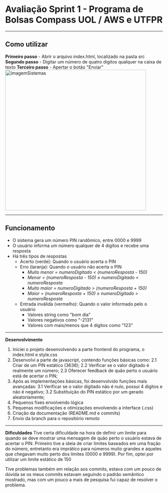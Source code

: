 # Avaliação Sprint 1 - Programa de Bolsas Compass UOL / AWS e UTFPR

***

## Como utilizar

__Primeiro passo__ - Abrir o arquivo index.html, localizado na pasta src
__Segundo passo__ - Digitar um número de quatro digitos qualquer na caixa de texto
__Terceiro passo__ - Apertar o botão "Enviar"
<img width="450" alt="imagemSistemas" src="https://github.com/JoaoVitorSDelfino/gitTreino/assets/103132209/0b788368-e94d-4a1a-82e0-031d54d00411">

***

## Funcionamento
- O sistema gera um número PIN randômico, entre 0000 e 9999
- O usuário informa um número qualquer de 4 digitos e recebe uma resposta
- Há três tipos de respostas
  - Acerto (verde): Quando o usuário acerta o PIN
  - Erro (laranja): Quando o usuário não acerta o PIN
    - *Muito menor =  numeroDigitado < (numeroResposta - 150)*
    - *Menor = (numeroResposta - 150) ≤ numeroDigitado <  numeroResposta*
    - *Muito maior = numeroDigitado > (numeroResposta + 150)* 
    - *Maior = (numeroResposta + 150) ≥ numeroDigitado > numeroResposta*
  - Entrada inválida (vermelho): Quando o valor informado pelo o usuário 
    - Valores string como "bom dia"
    - Valores negativos como "-2131"
    - Valores com mais/menos que 4 digitos como "123"

***

**Desenvolvimento**
1. Iniciei o projeto desenvolvendo a parte frontend do programa, o index.html e style.css
2. Desenvolvi a parte de javascript, contendo funções básicas como:
    2.1 Criar de um PIN estático (3636);
    2.2 Verificar se o valor digitado é realmente um número;
    2.3 Oferecer feedback de quão perto o usuário está de acertar o PIN;
3. Após as implementações básicas, foi desenvolvido funções mais avançadas:
    3.1 Verificar se o valor digitado não é nulo, possui 4 digitos e não é negativo;
    3.2 Substituição do PIN estático por um gerado aleatoriamente;
4. Pequenos fixes envolvendo lógica
5. Pequenas modificações e otimizações envolvendo a interface (.css)
6. Criação da documentação (README.md e commits)
7. Envio da branch para o repositório remoto

***

**Dificuldades**
Tive certa dificuldade na hora de definir um limite para quando se deve mostrar uma mensagem de quão perto o usuário estava de acertar o PIN. Primeiro tive a ideia de criar limites baseados em uma fração do número, entretanto era imprático para números muito grandes e aqueles que chegavam muito perto dos limites (0000 e 9999). Por fim, optei por utilizar um limite estático de 150

Tive problemas também em relação aos commits, estava com um pouco de dúvida se os meus commits estavam seguindo o padrão semântico mostrado, mas com um pouco a mais de pesquisa fui capaz de resolver o problema.
